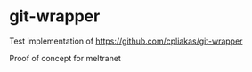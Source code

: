 # git-wrapper
Test implementation of https://github.com/cpliakas/git-wrapper

Proof of concept for meltranet

